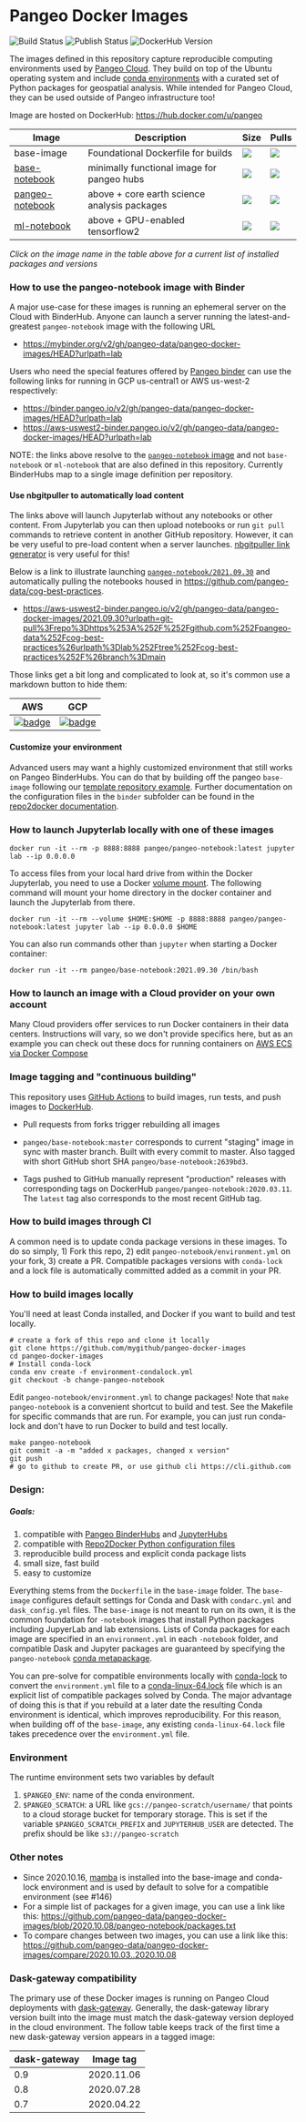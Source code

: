 # Pangeo Docker Images

![Build Status](https://github.com/pangeo-data/pangeo-docker-images/workflows/Build/badge.svg)
![Publish Status](https://github.com/pangeo-data/pangeo-docker-images/workflows/Publish/badge.svg)
![DockerHub Version](https://img.shields.io/docker/v/pangeo/base-image?sort=date)

The images defined in this repository capture reproducible computing environments used by [Pangeo Cloud](https://pangeo.io/cloud.html). They build on top of the Ubuntu operating system and include [conda environments](https://conda.io/projects/conda) with a curated set of Python packages for geospatial analysis. While intended for Pangeo Cloud, they can be used outside of Pangeo infrastructure too!

Image are hosted on DockerHub: https://hub.docker.com/u/pangeo

| Image           | Description                                   |  Size | Pulls |
|-----------------|-----------------------------------------------|--------------|-------------|
| base-image      | Foundational Dockerfile for builds            | ![](https://img.shields.io/docker/image-size/pangeo/base-image?sort=date) | ![](https://img.shields.io/docker/pulls/pangeo/base-image?sort=date)
| [base-notebook](base-notebook/packages.txt) | minimally functional image for pangeo hubs | ![](https://img.shields.io/docker/image-size/pangeo/base-notebook?sort=date) | ![](https://img.shields.io/docker/pulls/pangeo/base-notebook?sort=date)
| [pangeo-notebook](pangeo-notebook/packages.txt) | above + core earth science analysis packages | ![](https://img.shields.io/docker/image-size/pangeo/pangeo-notebook?sort=date) | ![](https://img.shields.io/docker/pulls/pangeo/pangeo-notebook?sort=date)
| [ml-notebook](ml-notebook/packages.txt) | above + GPU-enabled tensorflow2 | ![](https://img.shields.io/docker/image-size/pangeo/ml-notebook?sort=date) | ![](https://img.shields.io/docker/pulls/pangeo/ml-notebook?sort=date)

*Click on the image name in the table above for a current list of installed packages and versions*

### How to use the pangeo-notebook image with Binder
A major use-case for these images is running an ephemeral server on the Cloud with BinderHub. Anyone can launch a server running the latest-and-greatest `pangeo-notebook` image with the following URL

* https://mybinder.org/v2/gh/pangeo-data/pangeo-docker-images/HEAD?urlpath=lab

Users who need the special features offered by [Pangeo binder](https://binder.pangeo.io/) can use the following links for running in GCP us-central1 or AWS us-west-2 respectively:

* https://binder.pangeo.io/v2/gh/pangeo-data/pangeo-docker-images/HEAD?urlpath=lab
* https://aws-uswest2-binder.pangeo.io/v2/gh/pangeo-data/pangeo-docker-images/HEAD?urlpath=lab

NOTE: the links above resolve to the [`pangeo-notebook` image](https://github.com/pangeo-data/pangeo-docker-images/tree/master/pangeo-notebook) and not `base-notebook` or `ml-notebook` that are also defined in this repository. Currently BinderHubs map to a single image definition per repository.

#### Use nbgitpuller to automatically load content

The links above will launch Jupyterlab without any notebooks or other content. From Jupyterlab you can then upload notebooks or run `git pull` commands to retrieve content in another GitHub repository. However, it can be very useful to pre-load content when a server launches. [nbgitpuller link generator](https://jupyterhub.github.io/nbgitpuller/link) is very useful for this!

Below is a link to illustrate launching [`pangeo-notebook/2021.09.30`](https://github.com/pangeo-data/pangeo-docker-images/blob/2021.09.30/pangeo-notebook/packages.txt) and automatically pulling the notebooks housed in https://github.com/pangeo-data/cog-best-practices.

* https://aws-uswest2-binder.pangeo.io/v2/gh/pangeo-data/pangeo-docker-images/2021.09.30?urlpath=git-pull%3Frepo%3Dhttps%253A%252F%252Fgithub.com%252Fpangeo-data%252Fcog-best-practices%26urlpath%3Dlab%252Ftree%252Fcog-best-practices%252F%26branch%3Dmain

Those links get a bit long and complicated to look at, so it's common use a markdown button to hide them:

| AWS  | GCP |
| ------------- | ------------- |
[![badge](https://img.shields.io/static/v1.svg?logo=Jupyter&label=PangeoBinder&message=AWS+us-west-2&color=orange)](https://aws-uswest2-binder.pangeo.io/v2/gh/pangeo-data/pangeo-docker-images/2021.09.30?urlpath=git-pull%3Frepo%3Dhttps%253A%252F%252Fgithub.com%252Fpangeo-data%252Fcog-best-practices%26urlpath%3Dlab%252Ftree%252Fcog-best-practices%252F%26branch%3Dmain) | [![badge](https://img.shields.io/static/v1.svg?logo=Jupyter&label=PangeoBinder&message=GCP+us-central1&color=blue)](https://binder.pangeo.io/v2/gh/pangeo-data/pangeo-docker-images/2021.09.30?urlpath=git-pull%3Frepo%3Dhttps%253A%252F%252Fgithub.com%252Fpangeo-data%252Fcog-best-practices%26urlpath%3Dlab%252Ftree%252Fcog-best-practices%252F%26branch%3Dmain)  |

#### Customize your environment
Advanced users may want a highly customized environment that still works on Pangeo BinderHubs. You can do that by building off the pangeo `base-image` following our [template repository example](https://github.com/pangeo-data/pangeo-binder-template). Further documentation on the configuration files in the `binder` subfolder can be found in the [repo2docker documentation](https://repo2docker.readthedocs.io/en/latest/config_files.html#configuration-files).

### How to launch Jupyterlab locally with one of these images
```
docker run -it --rm -p 8888:8888 pangeo/pangeo-notebook:latest jupyter lab --ip 0.0.0.0
```

To access files from your local hard drive from within the Docker Jupyterlab, you need to use a Docker [volume mount](https://docs.docker.com/storage/volumes/). The following command will mount your home directory in the docker container and launch the Jupyterlab from there.

```
docker run -it --rm --volume $HOME:$HOME -p 8888:8888 pangeo/pangeo-notebook:latest jupyter lab --ip 0.0.0.0 $HOME
```

You can also run commands other than `jupyter` when starting a Docker container:

```
docker run -it --rm pangeo/base-notebook:2021.09.30 /bin/bash
```

### How to launch an image with a Cloud provider on your own account

Many Cloud providers offer services to run Docker containers in their data centers. Instructions will vary, so we don't provide specifics here, but as an example you can check out these docs for running containers on [AWS ECS via Docker Compose](https://docs.docker.com/cloud/ecs-integration/)


### Image tagging and "continuous building"
This repository uses [GitHub Actions](https://help.github.com/en/actions) to build images, run tests, and push images to [DockerHub](https://hub.docker.com/orgs/pangeo).

* Pull requests from forks trigger rebuilding all images

* `pangeo/base-notebook:master` corresponds to current "staging" image in sync with master branch. Built with every commit to master. Also tagged with short GitHub short SHA `pangeo/base-notebook:2639bd3`.

* Tags pushed to GitHub manually represent "production" releases with corresponding tags on DockerHub `pangeo/pangeo-notebook:2020.03.11`. The `latest` tag also corresponds to the most recent GitHub tag.


### How to build images through CI
A common need is to update conda package versions in these images. To do so simply, 1) Fork this repo, 2) edit `pangeo-notebook/environment.yml` on your fork, 3) create a PR. Compatible packages versions with `conda-lock` and a lock file is automatically committed added as a commit in your PR.


### How to build images locally
You'll need at least Conda installed, and Docker if you want to build and test locally.
```
# create a fork of this repo and clone it locally
git clone https://github.com/mygithub/pangeo-docker-images
cd pangeo-docker-images
# Install conda-lock
conda env create -f environment-condalock.yml
git checkout -b change-pangeo-notebook
```

Edit `pangeo-notebook/environment.yml` to change packages! Note that `make pangeo-notebook` is a convenient shortcut to build and test. See the Makefile for specific commands that are run. For example, you can just run conda-lock and don't have to run Docker to build and test locally.
```
make pangeo-notebook
git commit -a -m "added x packages, changed x version"
git push
# go to github to create PR, or use github cli https://cli.github.com
```

### Design:

##### Goals:
  1. compatible with [Pangeo BinderHubs](https://github.com/pangeo-data/pangeo-binder) and [JupyterHubs](https://github.com/pangeo-data/pangeo-cloud-federation)
  1. compatible with [Repo2Docker Python configuration files](https://repo2docker.readthedocs.io/en/latest/config_files.html)
  1. reproducible build process and explicit conda package lists
  1. small size, fast build
  1. easy to customize

Everything stems from the `Dockerfile` in the `base-image` folder. The `base-image` configures default settings for Conda and Dask with `condarc.yml` and `dask_config.yml` files. The `base-image` is not meant to run on its own, it is the common foundation for `-notebook` images that install Python packages including JupyerLab and lab extensions. Lists of Conda packages for each image are specified in an `environment.yml` in each `-notebook` folder, and compatible Dask and Jupyter packages are guaranteed by specifying the `pangeo-notebook` [conda metapackage](https://github.com/conda-forge/pangeo-notebook-feedstock).

You can pre-solve for compatible environments locally with [conda-lock](https://github.com/mariusvniekerk/conda-lock/blob/master/README.md) to convert the `environment.yml` file to a [conda-linux-64.lock](https://docs.conda.io/projects/conda/en/latest/user-guide/tasks/manage-environments.html#building-identical-conda-environments) file which is an explicit list of compatible packages solved by Conda. The major advantage of doing this is that if you rebuild at a later date the resulting Conda environment is identical, which improves reproducibility. For this reason, when building off of the `base-image`, any existing `conda-linux-64.lock` file takes precedence over the `environment.yml` file.

### Environment

The runtime environment sets two variables by default

1. `$PANGEO_ENV`: name of the conda environment.
2. `$PANGEO_SCRATCH`: a URL like `gcs://pangeo-scratch/username/` that
   points to a cloud storage bucket for temporary storage. This is set
   if the variable `$PANGEO_SCRATCH_PREFIX` and `JUPYTERHUB_USER`
   are detected. The prefix should be like `s3://pangeo-scratch`


### Other notes

* Since 2020.10.16, [mamba](https://github.com/mamba-org/mamba) is installed into the base-image and conda-lock environment and is used by default to solve for a compatible environment (see #146)
* For a simple list of packages for a given image, you can use a link like this: https://github.com/pangeo-data/pangeo-docker-images/blob/2020.10.08/pangeo-notebook/packages.txt
* To compare changes between two images, you can use a link like this: https://github.com/pangeo-data/pangeo-docker-images/compare/2020.10.03..2020.10.08


### Dask-gateway compatibility

The primary use of these Docker images is running on Pangeo Cloud deployments with [dask-gateway](https://github.com/dask/dask-gateway). Generally, the dask-gateway library version built into the image must match the dask-gateway version deployed in the cloud environment. The follow table keeps track of the first time a new dask-gateway version appears in a tagged image:

| dask-gateway |  Image tag  |
|--------------|-------------|
| 0.9          | 2020.11.06  |
| 0.8          | 2020.07.28  |
| 0.7          | 2020.04.22  |
